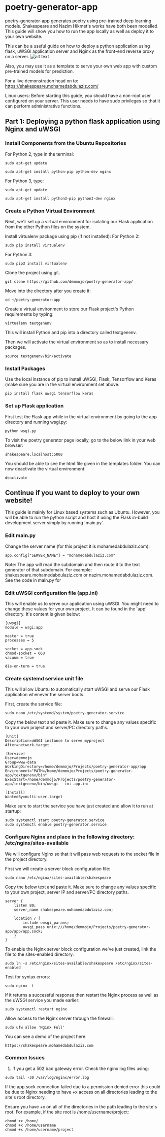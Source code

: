 # poetry-generator-app

poetry-generator-app generates poetry using pre-trained deep learning models. Shakespeare and Nazim Hikmet's works have both been modelled. This guide will show you how to run the app locally as well as deploy it to your own website.

This can be a useful guide on how to deploy a python application using flask, uWSGI application server and Nginx as the front-end reverse proxy on a server.
![alt text](nginxuwsgiflask.PNG)

Also, you may use it as a template to serve your own web app with custom pre-trained models for prediction.

For a live demonstration head on to: https://shakespeare.mohamedabdulaziz.com/

Linux users: Before starting this guide, you should have a non-root user configured on your server. This user needs to have sudo privileges so that it can perform administrative functions.

## Part 1: Deploying a python flask application using Nginx and uWSGI

### Install Components from the Ubuntu Repositories
For Python 2, type in the terminal:
```
sudo apt-get update
```
```
sudo apt-get install python-pip python-dev nginx
```

For Python 3, type:
```
sudo apt-get update
```
```
sudo apt-get install python3-pip python3-dev nginx
```

### Create a Python Virtual Environment
Next, we'll set up a virtual environment for isolating our Flask application from the other Python files on the system.

Install virtualenv package using pip (if not installed):
For Python 2:
```
sudo pip install virtualenv
```
For Python 3:
```
sudo pip3 install virtualenv
```

Clone the project using git. 
```
git clone https://github.com/demmojo/poetry-generator-app/
```
Move into the directory after you create it:
```
cd ~/poetry-generator-app
```

Create a virtual environment to store our Flask project's Python requirements by typing:
```
virtualenv textgenenv
```

This will install Python and pip into a directory called textgenenv. 

Then we will activate the virtual environment so as to install necessary packages.
```
source textgenenv/bin/activate
```

### Install Packages
Use the local instance of pip to install uWSGI, Flask, Tensorflow and Keras (make sure you are in the virtual environment set above:
```
pip install flask uwsgi tensorflow keras
```

### Set up Flask application
First test the Flask app while in the virtual environment by going to the app directory and running wsgi.py:
```
python wsgi.py
```

To visit the poetry generator page locally, go to the below link in your web browser:
```
shakespeare.localhost:5000
```

You should be able to see the html file given in the templates folder. You can now deactivate the virtual environment:
```
deactivate
```

## Continue if you want to deploy to your own website!
This guide is mainly for Linux based systems such as Ubuntu. However, you will be able to run the python script and host it using the Flask in-build development server simply by running 'main.py'.

### Edit main.py

Change the server name (for this project it is mohamedabdulaziz.com):

```
app.config["SERVER_NAME"] = "mohamedabdulaziz.com"
```

Note: The app will read the subdomain and then route it to the text generator of that subdomain. For example: shakespeare.mohamedabdulaziz.com or nazim.mohamedabdulaziz.com. See the code in main.py for 

### Edit uWSGI configuration file (app.ini)

This will enable us to serve our application using uWSGI. You might need to change these values for your own project. It can be found in the 'app' directory. It's content is given below:

```
[uwsgi]
module = wsgi:app

master = true
processes = 5

socket = app.sock
chmod-socket = 660
vacuum = true

die-on-term = true
```

### Create systemd service unit file 
This will allow Ubuntu to automatically start uWSGI and serve our Flask application whenever the server boots. 

First, create the service file:

```
sudo nano /etc/systemd/system/poetry-generator.service
```
Copy the below text and paste it. Make sure to change any values specific to your own project and server/PC directory paths.
```
[Unit]
Description=uWSGI instance to serve myproject
After=network.target

[Service]
User=demmojo
Group=www-data
WorkingDirectory=/home/demmojo/Projects/poetry-generator-app/app
Environment="PATH=/home/demmojo/Projects/poetry-generator-app/textgenenv/bin"
ExecStart=/home/demmojo/Projects/poetry-generator-app/textgenenv/bin/uwsgi --ini app.ini

[Install]
WantedBy=multi-user.target
```
Make sure to start the service you have just created and allow it to run at startup:
```
sudo systemctl start poetry-generator.service
sudo systemctl enable poetry-generator.service
```

### Configure Nginx and place in the following directory: /etc/nginx/sites-available

We will configure Nginx so that it will pass web requests to the socket file in the project directory.

First we will create a server block configuration file:
```
sudo nano /etc/nginx/sites-available/shakespeare
```

Copy the below text and paste it. Make sure to change any values specific to your own project, server IP and server/PC directory paths.
```
server {
    listen 80;
    server_name shakespeare.mohamedabdulaziz.com;
    
    location / {
        include uwsgi_params;
        uwsgi_pass unix:///home/demmojo/Projects/poetry-generator-app/app/app.sock;
    }
}
```

To enable the Nginx server block configuration we've just created, link the file to the sites-enabled directory:
```
sudo ln -s /etc/nginx/sites-available/shakespeare /etc/nginx/sites-enabled
```

Test for syntax errors:
```
sudo nginx -t
```

If it returns a successful response then restart the Nginx process as well as the uWSGI service you made earlier:
```
sudo systemctl restart nginx
```

Allow access to the Nginx server through the firewall:
```
sudo ufw allow 'Nginx Full'
```

You can see a demo of the project here:
```
https://shakespeare.mohamedabdulaziz.com
```

### Common Issues

1. If you get a 502 bad gateway error. Check the nginx log files using:

```
sudo tail -30 /var/log/nginx/error.log
```

If the app.sock connection failed due to a permission denied error this could be due to Nginx needing to have +x access on all directories leading to the site's root directory.

Ensure you have +x on all of the directories in the path leading to the site's root. For example, if the site root is /home/username/project:
```
chmod +x /home/
chmod +x /home/username
chmod +x /home/username/project
```
